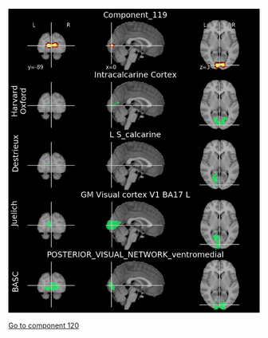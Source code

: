 ![119](preliminary/119.jpg "Component 119")

[Go to component 120](https://parietal-inria.github.io/MODL_atlas/128/120 "Component 120")
